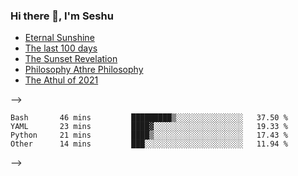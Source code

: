 ### Hi there 👋, I'm Seshu

<!--
**sraoc/sraoc** is a ✨ _special_ ✨ repository because its `README.md` (this file) appears on your GitHub profile.

Here are some ideas to get you started:

- 🔭 I’m currently working on ...
- 🌱 I’m currently learning ...
- 👯 I’m looking to collaborate on ...
- 🤔 I’m looking for help with ...
- 💬 Ask me about ...
- 📫 How to reach me: ...
- 😄 Pronouns: ...
- ⚡ Fun fact: ...
-->


<!-- <h2 align="center">👋 Hello! I'm Athul.</h2>
<p align="center">
  <a href="https://blog.athulcyriac.in">Blog</a> •
  <a href="https://twitter.com/athulcajay">Twitter</a>
</p> -->


<!-- - 🔭 I’m currently working on **A Platform for Hackathons in Kerala**
- 🌱 I’m currently learning **Go and Algorithms**
- 💬 Ask me about **Go, Git and Python**
- 📫 How to reach me: [@athulcajay](https://twitter.com/athulcajay) on Twitter
- ⚡ Fun fact: Big Fan of the :zap: emoji -->

<!-- ------- -->

<!-- **📝 Latest Blog Posts**

<!-- BLOG-POST-LIST:START -->
- [Eternal Sunshine](https://blog.athulcyriac.in/blog/college-trip/)
- [The last 100 days](https://blog.athulcyriac.in/blog/final-year/)
- [The Sunset Revelation](https://blog.athulcyriac.in/blog/philosphy-2/)
- [Philosophy Athre Philosophy](https://blog.athulcyriac.in/blog/philosophies/)
- [The Athul of 2021](https://blog.athulcyriac.in/blog/2021-me/)
<!-- BLOG-POST-LIST:END --> -->

<!-- ------- -->

<!-- 📊 **Weekly development breakdown**
<!--START_SECTION:waka-->

```text
Bash       46 mins         █████████▒░░░░░░░░░░░░░░░   37.50 %
YAML       23 mins         ████▓░░░░░░░░░░░░░░░░░░░░   19.33 %
Python     21 mins         ████▒░░░░░░░░░░░░░░░░░░░░   17.43 %
Other      14 mins         ███░░░░░░░░░░░░░░░░░░░░░░   11.94 %
```

<!--END_SECTION:waka--> -->

<!-- ------- -->
